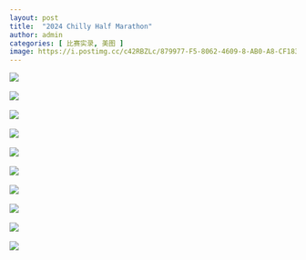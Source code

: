 ```yaml
---
layout: post
title:  "2024 Chilly Half Marathon"
author: admin
categories: [ 比赛实录, 美图 ]
image: https://i.postimg.cc/c42RBZLc/879977-F5-8062-4609-8-AB0-A8-CF1838-CF46.jpg
---
```



![](https://i.postimg.cc/R0RJyz4y/0-F8-C2-EDB-B2-E0-4-E37-B7-A8-3-E03-D8-BCAE5-E.jpg)<br/><br/>
![](https://i.postimg.cc/QMkcDTk6/269-D9928-37-FA-49-FD-A0-D6-873-FCECDC005.jpg)<br/><br/>
![](https://i.postimg.cc/zBzKGGxq/2-B41-B1-BE-1-D94-4-E5-F-ADAF-5-F95-E4-FB48-CA.jpg)<br/><br/>
![](https://i.postimg.cc/kMVF6Bn5/3-AF42-D03-CA60-4-F6-C-9-BF2-2-C3-AD9807655.jpg)<br/><br/>
![](https://i.postimg.cc/4xRK333j/40-BB62-BC-8028-4-C3-E-A85-D-E618-A52-B647-F.jpg)<br/><br/>
![](https://i.postimg.cc/tJVTq0GX/4-CF5838-E-AFDA-4212-B0-B1-63-B1-B51-B5-BC6.jpg)<br/><br/>
![](https://i.postimg.cc/mg7H3Hqb/5-DB7-D016-4631-4099-AFF7-2-C5-D61-C17-F80.jpg)<br/><br/>
![](https://i.postimg.cc/qMzcKg4R/6-A269-B90-2-C04-437-F-9936-152-D42-A319-D4.jpg)<br/><br/>
![](https://i.postimg.cc/RhPRBH9r/789354-E6-D78-D-4984-9174-86-BA1-AF49-F97.jpg)<br/><br/>
![](https://i.postimg.cc/JnYD7cyQ/978-B556-B-9-AF5-4-F93-A668-FC5-F63-E4-C326.jpg)<br/><br/>
